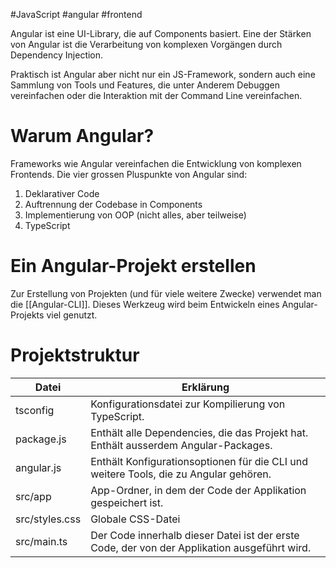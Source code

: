 #JavaScript
#angular
#frontend 

Angular ist eine UI-Library, die auf Components basiert. 
Eine der Stärken von Angular ist die Verarbeitung von komplexen Vorgängen durch Dependency Injection.

Praktisch ist Angular aber nicht nur ein JS-Framework, sondern auch eine Sammlung von Tools und Features, die unter Anderem Debuggen vereinfachen oder die Interaktion mit der Command Line vereinfachen.
# Warum Angular?
Frameworks wie Angular vereinfachen die Entwicklung von komplexen Frontends. Die vier grossen Pluspunkte von Angular sind:

1. Deklarativer Code
2. Auftrennung der Codebase in Components
3. Implementierung von OOP (nicht alles, aber teilweise)
4. TypeScript
# Ein Angular-Projekt erstellen
 Zur Erstellung von Projekten (und für viele weitere Zwecke) verwendet man die [[Angular-CLI]]. Dieses Werkzeug wird beim Entwickeln eines Angular-Projekts viel genutzt.

# Projektstruktur

| Datei          | Erklärung                                                                                    |
| -------------- | -------------------------------------------------------------------------------------------- |
| tsconfig       | Konfigurationsdatei zur Kompilierung von TypeScript.                                         |
| package.js     | Enthält alle Dependencies, die das Projekt hat. Enthält ausserdem Angular-Packages.          |
| angular.js     | Enthält Konfigurationsoptionen für die CLI und weitere Tools, die zu Angular gehören.        |
| src/app        | App-Ordner, in dem der Code der Applikation gespeichert ist.                                 |
| src/styles.css | Globale CSS-Datei                                                                            |
| src/main.ts    | Der Code innerhalb dieser Datei ist der erste Code, der von der Applikation ausgeführt wird. |
 

